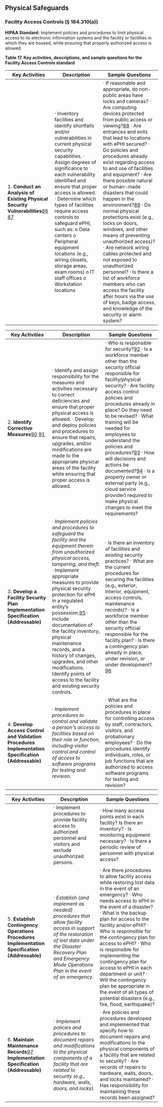## Physical Safeguards

### **Facility Access Controls (§ 164.310(a))**

**HIPAA Standard:** Implement policies and procedures to limit physical access to its electronic information systems and the facility or facilities in which they are housed, while ensuring that properly authorized access is allowed.

**Table 17. Key activities, descriptions, and sample questions for the Facility Access Controls standard**

| **Key Activities**                                           | **Description**                                              | **Sample Questions**                                         |
| ------------------------------------------------------------ | ------------------------------------------------------------ | ------------------------------------------------------------ |
| 1.   **Conduct an Analysis of Existing Physical Security Vulnerabilities**[86](#_bookmark70) [87](#_bookmark71) | ·     Inventory facilities and identify shortfalls and/or vulnerabilities in current physical security capabilities.  ·     Assign degrees of significance to each vulnerability identified and  ensure that proper  access is allowed.  ·     Determine which types  of facilities require access controls to  safeguard ePHI, such as:  o    Data centers  o    Peripheral equipment locations (e.g., wiring  closets, storage areas, exam rooms)  o    IT staff offices  o    Workstation locations | ·     If reasonable and  appropriate, do non-public areas have locks  and cameras?  ·     Are computing devices  protected from public  access or viewing?[88](#_bookmark72)  ·     Are entrances and exits that  lead to locations with ePHI secured?  ·     Do policies and procedures already  exist regarding access to and use of facilities and  equipment?  ·     Are there possible natural or human-made disasters that could  happen in the environment?[89](#_bookmark73)  ·     Do normal physical protections exist (e.g.,  locks on doors, windows, and other means of  preventing unauthorized access)?  ·     Are network wiring  cables protected and  not exposed to unauthorized personnel?  ·     Is there a list of workforce  members who can access the  facility after hours  via the use of keys,  badge access, and  knowledge of the security or alarm system? |

| **Key Activities**                                           | **Description**                                              | **Sample Questions**                                         |
| ------------------------------------------------------------ | ------------------------------------------------------------ | ------------------------------------------------------------ |
| 2.   **Identify Corrective Measures**[90](#_bookmark74) [91](#_bookmark75) | ·     Identify and assign responsibility for the measures and activities necessary to correct deficiencies and ensure that proper physical access is allowed.  ·     Develop and deploy  policies and procedures to ensure that repairs, upgrades, and/or  modifications are made to the appropriate physical areas of the facility  while ensuring that proper access is allowed. | ·    Who is responsible for security?[92](#_bookmark76)  ·     Is a workforce member other than  the security official responsible for  facility/physical security?  ·     Are facility access  control policies and  procedures already in  place? Do they need to be revised?  ·     What training will  be needed for employees to understand  the policies and procedures?[93](#_bookmark77)  ·     How will decisions and actions be documented?[94](#_bookmark78)  ·    Is a property owner or  external party (e.g., cloud service provider) required to make  physical changes to meet the requirements? |
| 3.   **Develop a Facility Security Plan**  **Implementation Specification  (Addressable)** | ·     *Implement policies and procedures to safeguard the  facility and the equipment therein from unauthorized physical access,  tampering, and theft.*  ·     Implement appropriate measures to provide physical security protection for ePHI in  a regulated entity’s possession.[95](#_bookmark79)  ·     Include documentation of the facility inventory, physical maintenance records, and a history of changes, upgrades, and other modifications.  ·    Identify points  of access to the facility and existing security controls. | ·     Is there an inventory of facilities and  existing security practices?  ·     What are the current procedures for securing the facilities  (e.g., exterior, interior, equipment, access controls, maintenance records)?  ·     Is a workforce member other than  the security official responsible for the facility  plan?  ·     Is there a contingency plan  already in place,  under revision, or under development?[96](#_bookmark80) |
| 4.   **Develop Access  Control and Validation  Procedures**     **Implementation Specification  (Addressable)** | ·     *Implement procedures to  control and validate a person's access to facilities based on their  role or function, including visitor control and control of access to software  programs for testing and revision.* | ·     What are the policies and procedures in place for controlling access  by staff, contractors, visitors, and  probationary employees?  ·    Do the procedures identify  individuals, roles, or job functions that are authorized to access software programs for testing and revision? |

| **Key Activities**                                           | **Description**                                              | **Sample Questions**                                         |
| ------------------------------------------------------------ | ------------------------------------------------------------ | ------------------------------------------------------------ |
|                                                              | ·     Implement procedures to provide facility access to authorized  personnel and visitors and exclude unauthorized persons. | ·     How many access  points exist in each facility? Is there an inventory?  ·    Is monitoring equipment necessary?  ·    Is there a periodic review of personnel with physical access? |
| 5.   **Establish Contingency Operations Procedures**  **Implementation Specification  (Addressable)** | ·     *Establish (and  implement as needed)  procedures that allow facility access in support of the  restoration of lost data under the Disaster Recovery Plan and Emergency Mode  Operations Plan in the event of an emergency.* | ·     Are there procedures to allow facility access while  restoring lost data in the event of an emergency?  ·    Who needs access to ePHI in the event  of a disaster?  ·     What is the  backup plan for access to the facility and/or ePHI?  ·     Who is responsible for the contingency plan for access  to ePHI?  ·     Who is responsible for implementing the contingency plan for access to ePHI in each  department or unit?  ·    Will the contingency plan  be appropriate in the event  of all types of potential  disasters (e.g., fire, flood, earthquake)? |
| 6.   **Maintain Maintenance Records**[97](#_bookmark81)  **Implementation Specification  (Addressable)** | ·     *Implement policies and  procedures to document repairs and modifications to the physical components of a facility  that are related to security (e.g., hardware, walls, doors, and locks).* | ·     Are policies and procedures developed and implemented that specify how to document repairs and modifications to the physical components of a facility that are related to security?  ·     Are records of repairs to hardware, walls,  doors, and locks maintained?  ·    Has responsibility for maintaining these records been assigned? |

